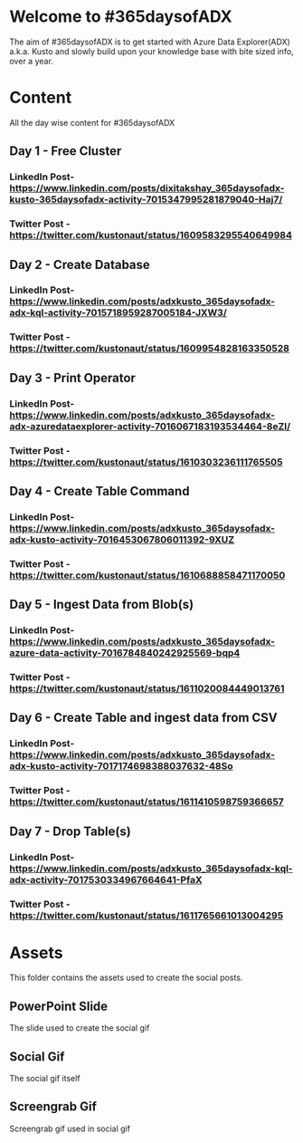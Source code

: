 # Welcome to #365daysofADX

The aim of #365daysofADX is to get started with Azure Data Explorer(ADX) a.k.a. Kusto and slowly build upon your knowledge base with bite sized info, over a year.


# Content

All the day wise content for #365daysofADX

## Day 1 - Free Cluster

### LinkedIn Post- https://www.linkedin.com/posts/dixitakshay_365daysofadx-kusto-365daysofadx-activity-7015347995281879040-Haj7/

### Twitter Post - https://twitter.com/kustonaut/status/1609583295540649984

## Day 2 - Create Database

### LinkedIn Post- https://www.linkedin.com/posts/adxkusto_365daysofadx-adx-kql-activity-7015718959287005184-JXW3/

### Twitter Post - https://twitter.com/kustonaut/status/1609954828163350528

## Day 3 - Print Operator

### LinkedIn Post- https://www.linkedin.com/posts/adxkusto_365daysofadx-adx-azuredataexplorer-activity-7016067183193534464-8eZl/

### Twitter Post - https://twitter.com/kustonaut/status/1610303236111765505

## Day 4 - Create Table Command

### LinkedIn Post- https://www.linkedin.com/posts/adxkusto_365daysofadx-adx-kusto-activity-7016453067806011392-9XUZ

### Twitter Post - https://twitter.com/kustonaut/status/1610688858471170050

## Day 5 - Ingest Data from Blob(s)

### LinkedIn Post- https://www.linkedin.com/posts/adxkusto_365daysofadx-azure-data-activity-7016784840242925569-bqp4

### Twitter Post - https://twitter.com/kustonaut/status/1611020084449013761

## Day 6 - Create Table and ingest data from CSV

### LinkedIn Post- https://www.linkedin.com/posts/adxkusto_365daysofadx-adx-kusto-activity-7017174698388037632-48So

### Twitter Post - https://twitter.com/kustonaut/status/1611410598759366657

## Day 7 - Drop Table(s)

### LinkedIn Post- https://www.linkedin.com/posts/adxkusto_365daysofadx-kql-adx-activity-7017530334967664641-PfaX

### Twitter Post - https://twitter.com/kustonaut/status/1611765661013004295


# Assets

This folder contains the assets used to create the social posts.

## PowerPoint Slide

The slide used to create the social gif

## Social Gif

The social gif itself

## Screengrab Gif

Screengrab gif used in social gif

